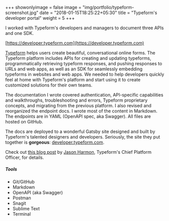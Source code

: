 +++
showonlyimage = false
image = "img/portfolio/typeform-screenshot.jpg"
date = "2018-01-15T18:25:22+05:30"
title = "Typeform's developer portal"
weight = 5
+++

I worked with Typeform's developers and managers to document three APIs and one SDK.
<!--more-->

[https://developer.typeform.com](https://developer.typeform.com)

[Typeform](https://www.typeform.com) helps users create beautiful, conversational online forms. The Typeform platform includes APIs for creating and updating typeforms, programmatically retrieving typeform responses, and pushing responses to URLs and web apps, as well as an SDK for seamlessly embedding typeforms in websites and web apps. We needed to help developers quickly feel at home with Typeform's platform and start using it to create customized solutions for their own teams.

The documentation I wrote covered authentication, API-specific capabilities and walkthroughs, troubleshooting and errors, Typeform proprietary concepts, and migrating from the previous platform. I also revised and reorganized the endpoint docs. I wrote most of the content in Markdown. The endpoints are in YAML (OpenAPI spec, aka Swagger). All files are hosted on GitHub.

The docs are deployed to a wonderful Gatsby site designed and built by Typeform's talented designers and developers. Seriously, the site they put together is **gorgeous**: [developer.typeform.com](https://developer.typeform.com).

Check out [this blog post](https://www.typeform.com/blog/inside-story/developer-platform/) by [Jason Harmon](https://twitter.com/jharmn), Typeform's Chief Platform Officer, for details.

##### Tools

* Git/GitHub
* Markdown
* OpenAPI (aka Swagger)
* Postman
* Snagit
* Sublime Text
* Terminal
